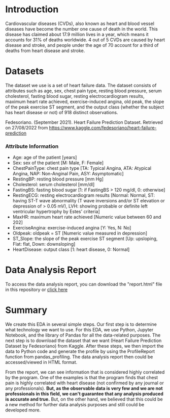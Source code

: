 # Introduction
Cardiovascular diseases (CVDs), also known as heart and blood vessel diseases have become the number one cause of death in the world. This disease has claimed about 17.9 million lives in a year, which means it accounts for 31% of deaths worldwide. 4 out of 5 CVDs are caused by heart disease and stroke, and people under the age of 70 account for a third of deaths from heart disease and stroke.

# Datasets
The dataset we use is a set of heart failure data. The dataset consists of attributes such as age, sex, chest pain type, resting blood pressure, serum cholesterol, fasting blood sugar, resting electrocardiogram results, maximum heart rate achieved, exercise-induced angina, old peak, the slope of the peak exercise ST segment, and the output class (whether the subject has heart disease or not) of 918 distinct observations. 

Fedesoriano. (September 2021). Heart Failure Prediction Dataset. Retrieved on 27/08/2022 from https://www.kaggle.com/fedesoriano/heart-failure-prediction

### Attribute Information

- Age: age of the patient [years]
- Sex: sex of the patient [M: Male, F: Female]
- ChestPainType: chest pain type [TA: Typical Angina, ATA: Atypical Angina, NAP: Non-Anginal Pain, ASY: Asymptomatic]
- RestingBP: resting blood pressure [mm Hg]
- Cholesterol: serum cholesterol [mm/dl]
- FastingBS: fasting blood sugar [1: if FastingBS > 120 mg/dl, 0: otherwise]
- RestingECG: resting electrocardiogram results [Normal: Normal, ST: having ST-T wave abnormality (T wave inversions and/or ST elevation or depression of > 0.05 mV), LVH: showing probable or definite left ventricular hypertrophy by Estes' criteria]
- MaxHR: maximum heart rate achieved [Numeric value between 60 and 202]
- ExerciseAngina: exercise-induced angina [Y: Yes, N: No]
- Oldpeak: oldpeak = ST [Numeric value measured in depression]
- ST_Slope: the slope of the peak exercise ST segment [Up: upsloping, Flat: flat, Down: downsloping]
- HeartDisease: output class [1: heart disease, 0: Normal]

# Data Analysis Report
To access the data analysis report, you can download the "report.html" file in this repository or 
<a href="https://vhsxuz.github.io/heart-disease-eda-report/">
click here
</a>

# Summary
We create this EDA in several simple steps. Our first step is to determine what technology we want to use. For this EDA, we use Python, Jupyter Notebook, and the library of Pandas for all the data-related purposes. The next step is to download the dataset that we want (Heart Failure Prediction Dataset by Fedesoriano) from Kaggle. After these steps, we then import the data to Python code and generate the profile by using the ProfileReport function from pandas_profiling. The data analysis report then could be accessed/viewed in HTML format. 

From the report, we can see information that is considered highly correlated by the program. One of the examples is that the program finds that chest pain is highly correlated with heart disease (not confirmed by any journal or any professionals). <b>But, as the observable data is very few and we are not professionals in this field, we can't guarantee that any analysis produced is accurate and true.</b> But, on the other hand, we believed that this could be a new method for further data analysis purposes and still could be developed more. 
